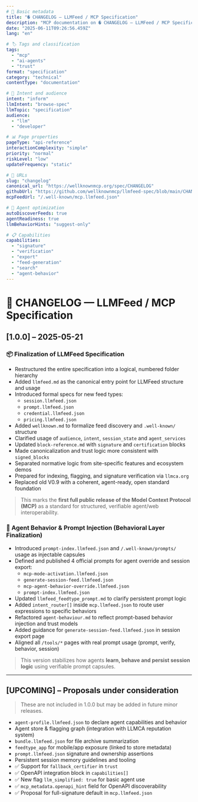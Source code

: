 ```yaml
---
# 📄 Basic metadata
title: "� CHANGELOG — LLMFeed / MCP Specification"
description: "MCP documentation on � CHANGELOG — LLMFeed / MCP Specification"
date: "2025-06-11T09:26:56.459Z"
lang: "en"

# 🏷️ Tags and classification
tags:
  - "mcp"
  - "ai-agents"
  - "trust"
format: "specification"
category: "technical"
contentType: "documentation"

# 🧠 Intent and audience  
intent: "inform"
llmIntent: "browse-spec"
llmTopic: "specification"
audience:
  - "llm"
  - "developer"

# 📊 Page properties
pageType: "api-reference"
interactionComplexity: "simple"
priority: "normal"
riskLevel: "low"
updateFrequency: "static"

# 🔗 URLs
slug: "changelog"
canonical_url: "https://wellknownmcp.org/spec/CHANGELOG"
githubUrl: "https://github.com/wellknownmcp/llmfeed-spec/blob/main/CHANGELOG.md"
mcpFeedUrl: "/.well-known/mcp.llmfeed.json"

# 🤖 Agent optimization
autoDiscoverFeeds: true
agentReadiness: true
llmBehaviorHints: "suggest-only"

# 📋 Capabilities
capabilities:
  - "signature"
  - "verification"
  - "export"
  - "feed-generation"
  - "search"
  - "agent-behavior"
---
```


# 📜 CHANGELOG — LLMFeed / MCP Specification

## [1.0.0] – 2025-05-21

### 📦 Finalization of LLMFeed Specification

- Restructured the entire specification into a logical, numbered folder hierarchy
- Added `llmfeed.md` as the canonical entry point for LLMFeed structure and usage
- Introduced formal specs for new feed types:
  - `session.llmfeed.json`
  - `prompt.llmfeed.json`
  - `credential.llmfeed.json`
  - `pricing.llmfeed.json`
- Added `wellknown.md` to formalize feed discovery and `.well-known/` structure
- Clarified usage of `audience`, `intent`, `session_state` and `agent_services`
- Updated `block-reference.md` with `signature` and `certification` blocks
- Made canonicalization and trust logic more consistent with `signed_blocks`
- Separated normative logic from site-specific features and ecosystem demos
- Prepared for indexing, flagging, and signature verification via `llmca.org`
- Replaced old V0.9 with a coherent, agent-ready, open standard foundation

> This marks the **first full public release of the Model Context Protocol (MCP)** as a standard for structured, verifiable agent/web interoperability.



### 🧠 Agent Behavior & Prompt Injection (Behavioral Layer Finalization)

- Introduced `prompt-index.llmfeed.json` and `/.well-known/prompts/` usage as injectable capsules
- Defined and published 4 official prompts for agent override and session export:
  - `mcp-mode-activation.llmfeed.json`
  - `generate-session-feed.llmfeed.json`
  - `mcp-agent-behavior-override.llmfeed.json`
  - `prompt-index.llmfeed.json`
- Updated `llmfeed_feedtype_prompt.md` to clarify persistent prompt logic
- Added `intent_router[]` inside `mcp.llmfeed.json` to route user expressions to specific behaviors
- Refactored `agent-behaviour.md` to reflect prompt-based behavior injection and trust models
- Added guidance for `generate-session-feed.llmfeed.json` in session export page
- Aligned all `/tools/*` pages with real prompt usage (prompt, verify, behavior, session)

> This version stabilizes how agents **learn, behave and persist session logic** using verifiable prompt capsules.

---

## [UPCOMING] – Proposals under consideration

> These are not included in 1.0.0 but may be added in future minor releases.

- `agent-profile.llmfeed.json` to declare agent capabilities and behavior
- Agent store & flagging graph (integration with LLMCA reputation system)
- `bundle.llmfeed.json` for file archive summarization
- `feedtype_app` for mobile/app exposure (linked to store metadata)
- `prompt.llmfeed.json` signature and ownership assertions
- Persistent session memory guidelines and tooling
- ✅ Support for `fallback_certifier` in `trust`
- ✅ OpenAPI integration block in `capabilities[]`
- ✅ New flag `llm_simplified: true` for basic agent use
- ✅ `mcp_metadata.openapi_hint` field for OpenAPI discoverability
- ✅ Proposal for full-signature default in `mcp.llmfeed.json`
